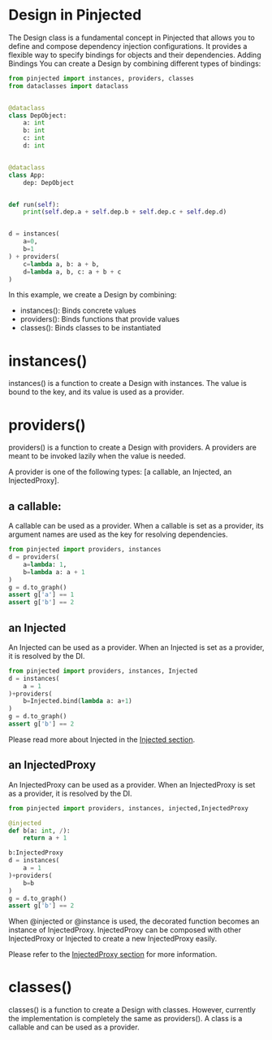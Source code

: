 
# Design in Pinjected
The Design class is a fundamental concept in Pinjected that allows you to define and compose dependency injection configurations. It provides a flexible way to specify bindings for objects and their dependencies.
Adding Bindings
You can create a Design by combining different types of bindings:
```python 
from pinjected import instances, providers, classes
from dataclasses import dataclass


@dataclass
class DepObject:
    a: int
    b: int
    c: int
    d: int


@dataclass
class App:
    dep: DepObject


def run(self):
    print(self.dep.a + self.dep.b + self.dep.c + self.dep.d)


d = instances(
    a=0,
    b=1
) + providers(
    c=lambda a, b: a + b,
    d=lambda a, b, c: a + b + c
) 
```
In this example, we create a Design by combining:

- instances(): Binds concrete values
- providers(): Binds functions that provide values
- classes(): Binds classes to be instantiated


# instances()

instances() is a function to create a Design with instances. 
The value is bound to the key, and its value is used as a provider.

# providers()
providers() is a function to create a Design with providers.
A providers are meant to be invoked lazily when the value is needed.

A provider is one of the following types: [a callable, an Injected, an InjectedProxy]. 
## a callable:
A callable can be used as a provider. 
When a callable is set as a provider, its argument names are used as the key for resolving dependencies.
```python
from pinjected import providers, instances
d = providers(
    a=lambda: 1,
    b=lambda a: a + 1
)
g = d.to_graph()
assert g['a'] == 1
assert g['b'] == 2
```

## an Injected
An Injected can be used as a provider. 
When an Injected is set as a provider, it is resolved by the DI.
```python
from pinjected import providers, instances, Injected
d = instances(
    a = 1
)+providers(
    b=Injected.bind(lambda a: a+1)
)
g = d.to_graph()
assert g['b'] == 2
```
Please read more about Injected in the [Injected section](docs_md/04_injected).

## an InjectedProxy
An InjectedProxy can be used as a provider. 
When an InjectedProxy is set as a provider, it is resolved by the DI.
```python
from pinjected import providers, instances, injected,InjectedProxy

@injected
def b(a: int, /):
    return a + 1

b:InjectedProxy
d = instances(
    a = 1
)+providers(
    b=b
)
g = d.to_graph()
assert g['b'] == 2

```
When @injected or @instance is used, the decorated function becomes an instance of InjectedProxy.
InjectedProxy can be composed with other InjectedProxy or Injected to create a new InjectedProxy easily.

Please refer to the [InjectedProxy section](docs_md/04_injected_proxy) for more information.

# classes()
classes() is a function to create a Design with classes. However, currently the implementation is completely the same as providers().
A class is a callable and can be used as a provider. 




